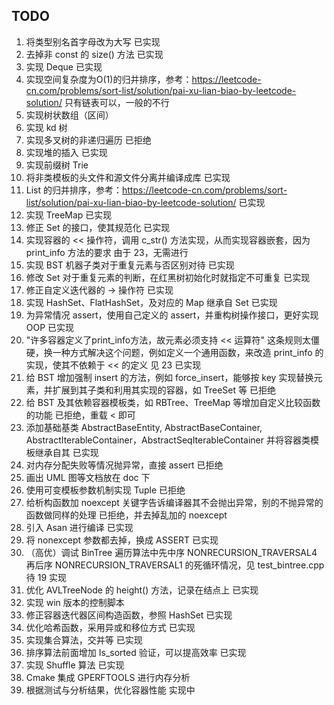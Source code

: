 <!--
 * @Author: SourDumplings
 * @Date: 2022-12-01 18:11:08
 * @Link: https://github.com/SourDumplings/
 * @Email: changzheng300@foxmail.com
 * @Description: 
-->


## TODO
1. 将类型别名首字母改为大写
已实现
2. 去掉非 const 的 size() 方法
已实现
3. 实现 Deque
已实现
4. 实现空间复杂度为O(1)的归并排序，参考：https://leetcode-cn.com/problems/sort-list/solution/pai-xu-lian-biao-by-leetcode-solution/
只有链表可以，一般的不行
5. 实现树状数组（区间）
6. 实现 kd 树
7. 实现多叉树的非递归遍历
已拒绝
8. 实现堆的插入
已实现
9. 实现前缀树 Trie
10. 将非类模板的头文件和源文件分离并编译成库
已实现
11. List 的归并排序，参考：https://leetcode-cn.com/problems/sort-list/solution/pai-xu-lian-biao-by-leetcode-solution/
已实现
12. 实现 TreeMap
已实现
13. 修正 Set 的接口，使其规范化
已实现
14. 实现容器的 << 操作符，调用 c_str() 方法实现，从而实现容器嵌套，因为 print_info 方法的要求
由于 23，无需进行
15. 实现 BST 机器子类对于重复元素与否区别对待
已实现
16. 修改 Set 对于重复元素的判断，在红黑树初始化时就指定不可重复
已实现
17. 修正自定义迭代器的 -> 操作符
已实现
18. 实现 HashSet、FlatHashSet，及对应的 Map 继承自 Set
已实现
19. 为异常情况 assert，使用自己定义的 assert，并重构树操作接口，更好实现 OOP
已实现
20. "许多容器定义了print_info方法，故元素必须支持 << 运算符" 这条规则太僵硬，换一种方式解决这个问题，例如定义一个通用函数，来改造 print_info 的实现，使其不依赖于 << 的定义
见 23 已实现
21. 给 BST 增加强制 insert 的方法，例如 force_insert，能够按 key 实现替换元素，并扩展到其子类和利用其实现的容器，如 TreeSet 等
已拒绝
22. 给 BST 及其依赖容器模板类，如 RBTree、TreeMap 等增加自定义比较函数的功能
已拒绝，重载 < 即可
23. 添加基础基类 AbstractBaseEntity, AbstractBaseContainer, AbstractIterableContainer，AbstractSeqIterableContainer 并将容器类模板继承自其
已实现
24. 对内存分配失败等情况抛异常，直接 assert
已拒绝
25. 画出 UML 图等文档放在 doc 下
26. 使用可变模板参数机制实现 Tuple
已拒绝
27. 给析构函数加 noexcept 关键字告诉编译器其不会抛出异常，别的不抛异常的函数做同样的处理
已拒绝，并去掉乱加的 noexcept
28. 引入 Asan 进行编译
已实现
29. 将 nonexcept 参数都去掉，换成 ASSERT
已实现
30. （高优）调试 BinTree 遍历算法中先中序 NONRECURSION_TRAVERSAL4 再后序 NONRECURSION_TRAVERSAL1 的死循环情况，见 test_bintree.cpp
待 19 实现
31. 优化 AVLTreeNode 的 height() 方法，记录在结点上
已实现
32. 实现 win 版本的控制脚本
33. 修正容器迭代器区间构造函数，参照 HashSet
已实现
34. 优化哈希函数，采用异或和移位方式
已实现
35. 实现集合算法，交并等
已实现
36. 排序算法前面增加 Is_sorted 验证，可以提高效率
已实现
37. 实现 Shuffle 算法
已实现
38. Cmake 集成 GPERFTOOLS 进行内存分析
39. 根据测试与分析结果，优化容器性能
实现中